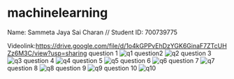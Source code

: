 # machinelearning
Name: Sammeta Jaya Sai Charan
//
Student ID: 700739775

Videolink:https://drive.google.com/file/d/1o4kGPPvEhDzYGK6GinaF7ZTcUHZz6M3C/view?usp=sharing
question 1
![q1](https://user-images.githubusercontent.com/65482523/213962458-cc01417f-d6bb-4b9f-ad43-030310339862.png)
question2
![q2](https://user-images.githubusercontent.com/65482523/213962199-10864d2d-178e-425d-8735-6333ae04aa6d.png)
question 3
![q3](https://user-images.githubusercontent.com/65482523/213961345-83eb11ff-5aa5-4a51-b051-32a68ac33849.png)
question 4
![q4](https://user-images.githubusercontent.com/65482523/213961833-39aacd23-e315-44d0-8070-97240572537e.png)
question 5
![q5](https://user-images.githubusercontent.com/65482523/213961410-b3aa3efa-1898-4c3e-8788-e603bae739ae.png)
question 6
![q6](https://user-images.githubusercontent.com/65482523/213961426-791809b4-ec0b-4cd1-bd30-1bc8a6ec9563.png)
question 7
![q7](https://user-images.githubusercontent.com/65482523/213961450-bada37ea-25cc-4dde-b5b3-283601d082a3.png)
question 8
![q8](https://user-images.githubusercontent.com/65482523/213961470-0776e97c-8e8f-46f0-a326-480fa44c43c7.png)
question 9
![q9](https://user-images.githubusercontent.com/65482523/213961535-a843d3b4-fbf3-430f-9476-fd9459ad4069.png)
question 10
![q10](https://user-images.githubusercontent.com/65482523/213961564-43022bed-3465-4b0f-885d-4ca07fb73640.jpg)


